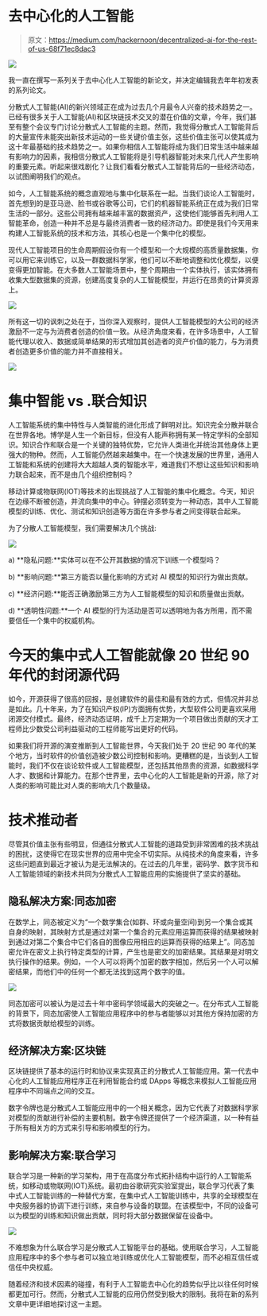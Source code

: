 # 去中心化的人工智能

> 原文：<https://medium.com/hackernoon/decentralized-ai-for-the-rest-of-us-68f71ec8dac3>

![](img/8ee43815bf541f89de534862ae660f77.png)

我一直在撰写一系列关于去中心化人工智能的新论文，并决定编辑我去年年初发表的系列论文。

分散式人工智能(AI)的新兴领域正在成为过去几个月最令人兴奋的技术趋势之一。已经有很多关于人工智能(AI)和区块链技术交叉的潜在价值的文章，今年，我们甚至有整个会议专门讨论分散式人工智能的主题。然而，我觉得分散式人工智能背后的大量宣传未能突出新技术运动的一些关键价值主张，这些价值主张可以使其成为这十年最基础的技术趋势之一。如果你相信人工智能将成为我们日常生活中越来越有影响力的因素，我相信分散式人工智能将是引导机器智能对未来几代人产生影响的重要元素。听起来很戏剧化？让我们看看分散式人工智能背后的一些经济动态，以试图阐明我们的观点。

如今，人工智能系统的概念直观地与集中化联系在一起。当我们谈论人工智能时，首先想到的是亚马逊、脸书或谷歌等公司，它们的机器智能系统正在成为我们日常生活的一部分。这些公司拥有越来越丰富的数据资产，这使他们能够首先利用人工智能革命，创造一种并不总是与最终消费者一致的经济动力。即使是我们今天用来构建人工智能系统的技术和方法，其核心也是一个集中化的模型。

现代人工智能项目的生命周期假设你有一个模型和一个大规模的高质量数据集，你可以用它来训练它，以及一群数据科学家，他们可以不断地调整和优化模型，以便变得更加智能。在大多数人工智能场景中，整个周期由一个实体执行，该实体拥有收集大型数据集的资源，创建高度复杂的人工智能模型，并运行在昂贵的计算资源上。

![](img/9950559b73c7aecc9bd430fe65f5d08c.png)

所有这一切的讽刺之处在于，当你深入观察时，提供人工智能模型的大公司的经济激励不一定与为消费者创造的价值一致。从经济角度来看，在许多场景中，人工智能代理以收入、数据或简单结果的形式增加其创造者的资产价值的能力，与为消费者创造更多价值的能力并不直接相关。

![](img/7740297061f6e2e9dc902a3fed24cf10.png)

# **集中智能 vs .联合知识**

人工智能系统的集中特性与人类智能的进化形成了鲜明对比。知识完全分散并联合在世界各地。博学是人生一个新目标，但没有人能声称拥有某一特定学科的全部知识。知识合作和联合是一个关键的独特优势，它允许人类进化并统治其他身体上更强大的物种。然而，人工智能仍然越来越集中。在一个快速发展的世界里，通用人工智能和系统的创建将大大超越人类的智能水平，难道我们不想让这些知识和影响力联合起来，而不是由几个组织控制吗？

移动计算或物联网(IOT)等技术的出现挑战了人工智能的集中化概念。今天，知识在边缘不断被创造，并流向集中的中心。钟摆必须转变为一种动态，其中人工智能模型的训练、优化、测试和知识创造等方面在许多参与者之间变得联合起来。

为了分散人工智能模型，我们需要解决几个挑战:

![](img/97aed6bd75226b3d27cfeee875e1be27.png)

a) **隐私问题:**实体可以在不公开其数据的情况下训练一个模型吗？

b) **影响问题:**第三方能否以量化影响的方式对 AI 模型的知识行为做出贡献。

c) **经济问题:**能否正确激励第三方为人工智能模型的知识和质量做出贡献。

d) **透明性问题:**一个 AI 模型的行为活动是否可以透明地为各方所用，而不需要信任一个集中的权威机构。

# **今天的集中式人工智能就像 20 世纪 90 年代的封闭源代码**

如今，开源获得了很高的回报，是创建软件的最佳和最有效的方式，但情况并非总是如此。几十年来，为了在知识产权(IP)方面拥有优势，大型软件公司更喜欢采用闭源交付模式。最终，经济动态证明，成千上万定期为一个项目做出贡献的天才工程师比少数受公司利益驱动的工程师能写出更好的代码。

如果我们将开源的演变推断到人工智能世界，今天我们处于 20 世纪 90 年代的某个地方，当时软件的价值创造被少数公司控制和影响。更糟糕的是，当谈到人工智能时，我们不仅在谈论软件或人工智能模型，还包括其他昂贵的资源，如数据科学人才、数据和计算能力。在那个世界里，去中心化的人工智能是新的开源，除了对人类的影响可能比对人类的影响大几个数量级。

# 技术推动者

尽管其价值主张有些明显，但通往分散式人工智能的道路受到非常困难的技术挑战的困扰，这使得它在现实世界的应用中完全不切实际。从纯技术的角度来看，许多这些问题直到最近才被认为是无法解决的。在过去的几年里，密码学、数字货币和人工智能领域的新技术共同为分散式人工智能应用的实施提供了坚实的基础。

## **隐私解决方案:同态加密**

在数学上，同态被定义为“一个数学集合(如群、环或向量空间)到另一个集合或其自身的映射，其映射方式是通过对第一个集合的元素应用运算而获得的结果被映射到通过对第二个集合中它们各自的图像应用相应的运算而获得的结果上”。同态加密允许在密文上执行特定类型的计算，产生也是密文的加密结果。其结果是对明文执行操作的结果。例如，一个人可以将两个加密的数字相加，然后另一个人可以解密结果，而他们中的任何一个都无法找到这两个数字的值。

![](img/b33a6c0a99c3795e07e0c6847b2be96d.png)

同态加密可以被认为是过去十年中密码学领域最大的突破之一。在分布式人工智能的背景下，同态加密使人工智能应用程序中的参与者能够以对其他方保持加密的方式将数据贡献给模型的训练。

## **经济解决方案:区块链**

区块链提供了基本的运行时和协议来实现真正的分散式人工智能应用。第一代去中心化的人工智能应用程序正在利用智能合约或 DApps 等概念来模拟人工智能应用程序中不同端点之间的交互。

数字令牌也是分散式人工智能应用中的一个相关概念，因为它代表了对数据科学家对模型的贡献进行补偿的主要机制。数字令牌还提供了一个经济渠道，以一种有益于所有相关方的方式来引导和影响模型的行为。

## **影响解决方案:联合学习**

联合学习是一种新的学习架构，用于在高度分布式拓扑结构中运行的人工智能系统，如移动或物联网(IOT)系统。最初由谷歌研究实验室提出，联合学习代表了集中式人工智能训练的一种替代方案，在集中式人工智能训练中，共享的全球模型在中央服务器的协调下进行训练，来自参与设备的联盟。在该模型中，不同的设备可以为模型的训练和知识做出贡献，同时将大部分数据保留在设备中。

![](img/22b52ae3be14d6f772eb4455930caef9.png)

不难想象为什么联合学习是分散式人工智能平台的基础。使用联合学习，人工智能应用程序中的多个参与者可以独立地训练或优化人工智能模型，而不必相互信任或信任中央权威。

随着经济和技术因素的碰撞，有利于人工智能去中心化的趋势似乎比以往任何时候都更加可行。然而，分散式人工智能的应用仍然受到极大的限制。我将在新的系列文章中更详细地探讨这一主题。